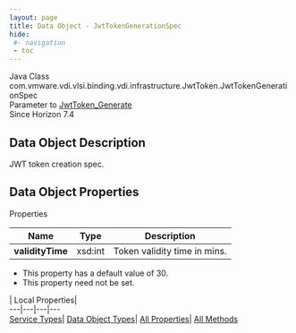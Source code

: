 ```yaml
---
layout: page
title: Data Object - JwtTokenGenerationSpec
hide:
 #- navigation
 - toc
---
```






Java Class
    com.vmware.vdi.vlsi.binding.vdi.infrastructure.JwtToken.JwtTokenGenerationSpec  
Parameter to
     [JwtToken_Generate](vdi.infrastructure.JwtToken.md#generate)  
Since 
    Horizon 7.4

## Data Object Description 

JWT token creation spec. 

## Data Object Properties

Properties

Name |  Type |  Description   
---|---|---  
**validityTime**|  xsd:int|  Token validity time in mins.   


  * This property has a default value of 30.
* This property need not be set.

  
  
  
 | Local Properties|   
---|---|---|---  
[Service Types](index-mo_types.md)| [Data Object Types](index-do_types.md)| [All Properties](index-properties.md)| [All Methods](index-methods.md)  
  
  


